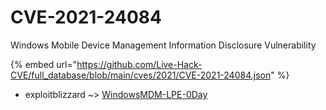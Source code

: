 # CVE-2021-24084

Windows Mobile Device Management Information Disclosure Vulnerability

{% embed url="https://github.com/Live-Hack-CVE/full_database/blob/main/cves/2021/CVE-2021-24084.json" %}


* exploitblizzard ~> [WindowsMDM-LPE-0Day](https://zeste.alice-snow.ru/2021/database/cve-2021-24084/windowsmdm-lpe-0day-exploitblizzard)